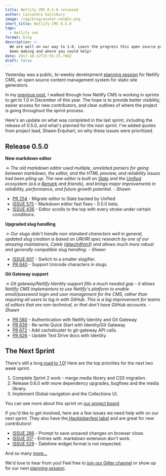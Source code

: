 ```yaml
---
title: Netlify CMS 0.5.0 released
author: Cassandra Salisbury
image: /img/blog/avatar-cms@2x.png
short_title: Netlify CMS 0.5.0
tags:
  - Netlify cms
format: blog
description: >-
  We are well on our way to 1.0. Learn the progress this open source project has
  been making and where you could help!
date: 2017-10-12T15:55:23.746Z
draft: false
---
```

Yesterday was a public, bi-weekly development [planning session](https://www.eventbrite.com/e/netlify-cms-planning-session-bi-weekly-tickets-35794058994) for Netlify CMS, an open source content management system for static site generators. 

In my [previous post](https://www.netlify.com/blog/2017/09/28/netlify-cms-planning-working-in-sprints/), I walked through how Netlify CMS is working in sprints to get to 1.0 in December of this year. The hope is to provide better visibility, easier access for new contributors, and clear outlines of where the project is going throughout the sprint process. 

Here's an update on what was completed in the last sprint, including the release of 0.5.0, and what's planned for the next sprint. I've added quotes from project lead, Shawn Erquhart, on why these issues were prioritized.

## Release 0.5.0

**New markdown editor**

→ _The old markdown editor used multiple, unrelated parsers for going between markdown, the editor, and the HTML preview, and reliability issues had been piling up. The new editor is built on [Slate](https://docs.slatejs.org/) and the [Unified](https://unifiedjs.github.io/) ecosystem (a.k.a [Remark](http://remark.js.org/) and friends), and brings major improvements in reliability, performance, and future growth potential. - Shawn_

* [PR 254](https://github.com/netlify/netlify-cms/pull/254) - Migrate editor to Slate backed by Unified
* [ISSUE 575](https://github.com/netlify/netlify-cms/issues/575) - Markdown editor fast fixes - 0.5.0 beta. 
* [ISSUE 436](https://github.com/netlify/netlify-cms/issues/436) - Editor scrolls to the top with every stroke under certain conditions.

**Upgraded slug handling**

→ _Our slugs didn't handle non-standard characters well in general, updated slug creation is based on URI/IRI spec research by one of our amazing maintainers, Caleb ([@tech4him1](https://github.com/tech4him1)) and allows much more robust and generally compatible slug handling. - Shawn_

* [ISSUE 607](https://github.com/netlify/netlify-cms/issues/607) - Switch to a smaller slugifier.
* [PR 640](https://github.com/netlify/netlify-cms/pull/640) - Support Unicode characters in slugs.

**Git Gateway support**

→ _Git gateway/Netlify Identity support fills a much needed gap - it allows Netlify CMS implementors to use Netlify's platform to enable email/password login and user management for the CMS, rather than requiring all users to log in with GitHub. This is a big improvement for teams of editors that are non-technical, or that don't have GitHub accounts. - Shawn_

* [PR 580](https://github.com/netlify/netlify-cms/pull/580) - Authentication with Netlify Identity and Git Gateway
* [PR 639](https://github.com/netlify/netlify-cms/pull/639) - Re-write Quick Start with Identity/Git Gateway
* [PR 672](https://github.com/netlify/netlify-cms/pull/672) - Add cachebuster to git-gateway API calls.
* [PR 626](https://github.com/netlify/netlify-cms/pull/626) - Update Test Drive docs with Identity.

## The Next Sprint

There's still a long[ road to 1.0](https://github.com/netlify/netlify-cms/milestone/1)! Here are the top priorities for the next two week sprint. 

1. Complete Sprint 2 work - merge media library and CSS migration.
2. Release 0.6.0  with more dependency upgrades, bugfixes and the media library.
3. Implement Global navigation and the Collections UI.

You can see more about this sprint on [our project board](https://github.com/netlify/netlify-cms/projects/5).

If you'd like to get involved, here are a few issues we need help with on our next sprint. They also have the[ Hacktoberfest label](https://www.netlify.com/blog/2017/10/03/how-to-get-involved-in-hacktoberfest/) and are great for new contributors!

* [ISSUE 286](https://github.com/netlify/netlify-cms/issues/286) - Prompt to save unsaved changes on browser close.
* [ISSUE 317](https://github.com/netlify/netlify-cms/issues/317) - Entries with .markdown extension don't work.
* [ISSUE 529](https://github.com/netlify/netlify-cms/issues/529) - Datetime widget format is not respected.

And so many [more...](https://github.com/netlify/netlify-cms/projects/5)

We'd love to hear from you! Feel free to [join our Gitter channel](https://gitter.im/netlify/NetlifyCMS) or show up for our next [planning session](https://www.eventbrite.com/e/netlify-cms-planning-session-bi-weekly-tickets-35794058994).
